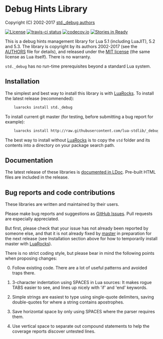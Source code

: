 Debug Hints Library
===================

Copyright (C) 2002-2017 [std._debug authors][authors]

[![License](http://img.shields.io/:license-mit-blue.svg)](http://mit-license.org)
[![travis-ci status](https://secure.travis-ci.org/lua-stdlib/_debug.png?branch=release-v1.0)](http://travis-ci.org/lua-stdlib/_debug/builds)
[![codecov.io](https://codecov.io/gh/lua-stdlib/_debug/branch/master/graph/badge.svg)](https://codecov.io/gh/lua-stdlib/_debug)
[![Stories in Ready](https://badge.waffle.io/lua-stdlib/_debug.png?label=ready&title=Ready)](https://waffle.io/lua-stdlib/_debug)


This is a debug hints management library for Lua 5.1 (including LuaJIT),
5.2 and 5.3. The library is copyright by its authors 2002-2017 (see the
[AUTHORS][] file for details), and released under the [MIT license][mit]
(the same license as Lua itself). There is no warranty.

`std._debug` has no run-time prerequisites beyond a standard Lua system.

[authors]: http://github.com/lua-stdlib/_debug/blob/master/AUTHORS.md
[github]: http://github.com/lua-stdlib/_debug/ "Github repository"
[lua]: http://www.lua.org "The Lua Project"
[mit]: http://mit-license.org "MIT License"


Installation
------------

The simplest and best way to install this library is with [LuaRocks][].
To install the latest release (recommended):

```bash
    luarocks install std._debug
```

To install current git master (for testing, before submitting a bug
report for example):

```bash
    luarocks install http://raw.githubusercontent.com/lua-stdlib/_debug/master/stdlib-git-1.rockspec
```

The best way to install without [LuaRocks][] is to copy the `std`
folder and its contents into a directory on your package search path.

[luarocks]: http://www.luarocks.org "Lua package manager"


Documentation
-------------

The latest release of these libraries is [documented in LDoc][github.io].
Pre-built HTML files are included in the release.

[github.io]: http://lua-stdlib.github.io/_debug


Bug reports and code contributions
----------------------------------

These libraries are written and maintained by their users.

Please make bug reports and suggestions as [GitHub Issues][issues].
Pull requests are especially appreciated.

But first, please check that your issue has not already been reported by
someone else, and that it is not already fixed by [master][github] in
preparation for the next release (see Installation section above for how
to temporarily install master with [LuaRocks][]).

There is no strict coding style, but please bear in mind the following
points when proposing changes:

0. Follow existing code. There are a lot of useful patterns and avoided
   traps there.

1. 3-character indentation using SPACES in Lua sources: It makes rogue
   TABS easier to see, and lines up nicely with 'if' and 'end' keywords.

2. Simple strings are easiest to type using single-quote delimiters,
   saving double-quotes for where a string contains apostrophes.

3. Save horizontal space by only using SPACES where the parser requires
   them.

4. Use vertical space to separate out compound statements to help the
   coverage reports discover untested lines.

[issues]: http://github.com/lua-stdlib/_debug/issues
